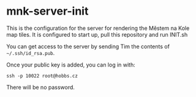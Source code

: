 # mnk-server-init

This is the configuration for the server for rendering the Městem na Kole map tiles. It is configured to start up, pull this repository and run INIT.sh

You can get access to the server by sending Tim the contents of `~/.ssh/id_rsa.pub`.

Once your public key is added, you can log in with:

````
ssh -p 10022 root@hobbs.cz
````

There will be no password.
